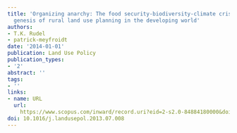 ```yaml
---
title: 'Organizing anarchy: The food security-biodiversity-climate crisis and the
  genesis of rural land use planning in the developing world'
authors:
- T.K. Rudel
- patrick-meyfroidt
date: '2014-01-01'
publication: Land Use Policy
publication_types:
- '2'
abstract: ''
tags:
- ''
links:
- name: URL
  url: 
    https://www.scopus.com/inward/record.uri?eid=2-s2.0-84884180000&doi=10.1016%2fj.landusepol.2013.07.008&partnerID=40&md5=16c83863aaeb123f42a5d72ae9cca2c5
doi: 10.1016/j.landusepol.2013.07.008
---
```

